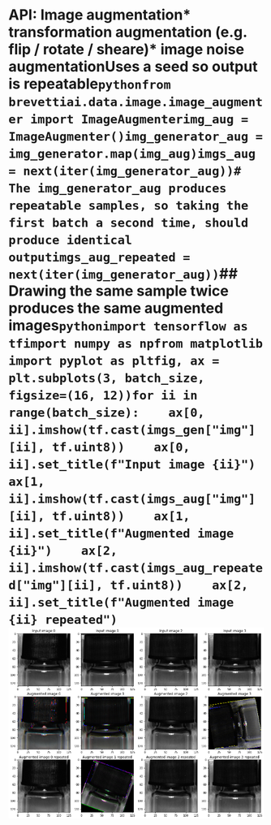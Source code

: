 # API: Image augmentation* transformation augmentation (e.g. flip / rotate / sheare)* image noise augmentationUses a seed so output is repeatable```pythonfrom brevettiai.data.image.image_augmenter import ImageAugmenterimg_aug = ImageAugmenter()img_generator_aug = img_generator.map(img_aug)imgs_aug = next(iter(img_generator_aug))# The img_generator_aug produces repeatable samples, so taking the first batch a second time, should produce identical outputimgs_aug_repeated = next(iter(img_generator_aug))```## Drawing the same sample twice produces the same augmented images```pythonimport tensorflow as tfimport numpy as npfrom matplotlib import pyplot as pltfig, ax = plt.subplots(3, batch_size, figsize=(16, 12))for ii in range(batch_size):    ax[0, ii].imshow(tf.cast(imgs_gen["img"][ii], tf.uint8))    ax[0, ii].set_title(f"Input image {ii}")    ax[1, ii].imshow(tf.cast(imgs_aug["img"][ii], tf.uint8))    ax[1, ii].set_title(f"Augmented image {ii}")    ax[2, ii].imshow(tf.cast(imgs_aug_repeated["img"][ii], tf.uint8))    ax[2, ii].set_title(f"Augmented image {ii} repeated")```    ![png](brevetti_image_tools_files/brevetti_image_tools_20_0.png)    